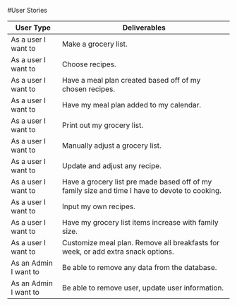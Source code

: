 #User Stories

| User Type  | Deliverables |
|--------|--------|
|As a user I want to | 	Make a grocery list. |
|As a user I want to |	Choose recipes. |
|As a user I want to |	Have a meal plan created based off of my chosen recipes. |
|As a user I want to |	Have my meal plan added to my calendar. |
|As a user I want to | 	Print out my grocery list. |
|As a user I want to |	Manually adjust a grocery list. |
|As a user I want to |	Update and adjust any recipe. |
|As a user I want to | 	Have a grocery list pre made based off of my family size and time I have to devote to cooking. |
|As a user I want to | 	Input my own recipes. |
|As a user I want to | 	Have my grocery list items increase with family size. |
|As a user I want to | 	Customize meal plan. Remove all breakfasts for week, or add extra snack options. |
|As an Admin I want to | Be able to remove any data from the database. |
|As an Admin I want to | Be able to remove user, update user information. |

